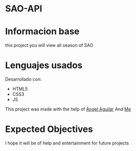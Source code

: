 # SAO-API

# Informacion base
this project you will view all season of SAO

# Lenguajes usados
Desarrollado con:
* HTML5
* CSS3
* JS

This project was made with the help of  [Ángel Aguilar](https://twitter.com/devangelaguilar) And [Me](https://github.com/Checolin00p2)

# Expected Objectives
I hope it will be of help and entertainment for future projects
